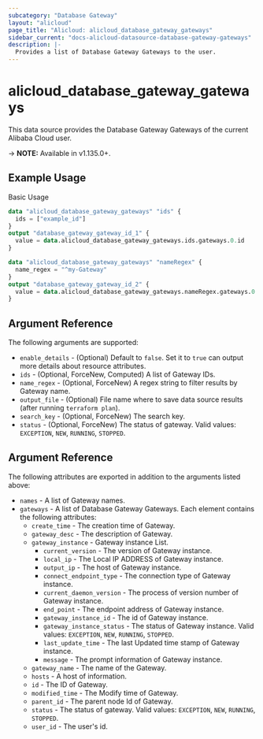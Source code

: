 ```yaml
---
subcategory: "Database Gateway"
layout: "alicloud"
page_title: "Alicloud: alicloud_database_gateway_gateways"
sidebar_current: "docs-alicloud-datasource-database-gateway-gateways"
description: |-
  Provides a list of Database Gateway Gateways to the user.
---
```


# alicloud\_database\_gateway\_gateways

This data source provides the Database Gateway Gateways of the current Alibaba Cloud user.

-> **NOTE:** Available in v1.135.0+.

## Example Usage

Basic Usage

```terraform
data "alicloud_database_gateway_gateways" "ids" {
  ids = ["example_id"]
}
output "database_gateway_gateway_id_1" {
  value = data.alicloud_database_gateway_gateways.ids.gateways.0.id
}

data "alicloud_database_gateway_gateways" "nameRegex" {
  name_regex = "^my-Gateway"
}
output "database_gateway_gateway_id_2" {
  value = data.alicloud_database_gateway_gateways.nameRegex.gateways.0.id
}

```

## Argument Reference

The following arguments are supported:

* `enable_details` - (Optional) Default to `false`. Set it to `true` can output more details about resource attributes.
* `ids` - (Optional, ForceNew, Computed)  A list of Gateway IDs.
* `name_regex` - (Optional, ForceNew) A regex string to filter results by Gateway name.
* `output_file` - (Optional) File name where to save data source results (after running `terraform plan`).
* `search_key` - (Optional, ForceNew) The search key.
* `status` - (Optional, ForceNew) The status of gateway. Valid values: `EXCEPTION`, `NEW`, `RUNNING`, `STOPPED`.

## Argument Reference

The following attributes are exported in addition to the arguments listed above:

* `names` - A list of Gateway names.
* `gateways` - A list of Database Gateway Gateways. Each element contains the following attributes:
    * `create_time` - The creation time of Gateway.
    * `gateway_desc` - The description of Gateway.
    * `gateway_instance` - Gateway instance List.
        * `current_version` - The version of Gateway instance.
        * `local_ip` -  The Local IP ADDRESS of Gateway instance.
        * `output_ip` - The host of Gateway instance.
        * `connect_endpoint_type` - The connection type of Gateway instance.
        * `current_daemon_version` - The process of version number of Gateway instance.
        * `end_point` - The endpoint address of Gateway instance.
        * `gateway_instance_id` - The id of Gateway instance.
        * `gateway_instance_status` - The status of Gateway instance. Valid values: `EXCEPTION`, `NEW`, `RUNNING`, `STOPPED`.
        * `last_update_time` - The last Updated time stamp of Gateway instance.
        * `message` - The prompt information of Gateway instance.
    * `gateway_name` - The name of the Gateway.
    * `hosts` - A host of information.
    * `id` - The ID of Gateway.
    * `modified_time` - The Modify time of Gateway.
    * `parent_id` - The parent node Id of Gateway.
    * `status` - The status of gateway. Valid values: `EXCEPTION`, `NEW`, `RUNNING`, `STOPPED`.
    * `user_id` - The user's id.
